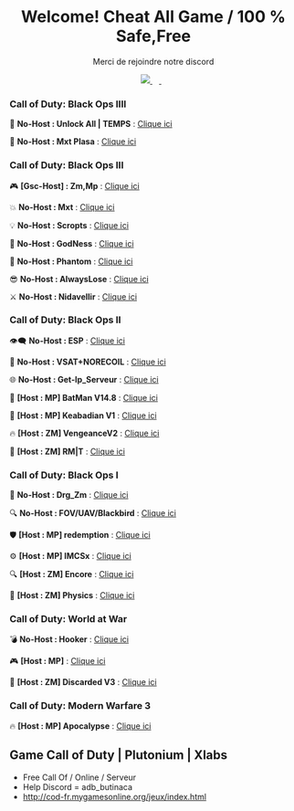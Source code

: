 <h1 align='center'>
  Welcome! Cheat All Game /  100 % Safe,Free
</h1>

<p align='center'>
  Merci de rejoindre notre discord
</p>

<p align='center'>
 <a href="https://discord.gg/cod-fr">
    <img src="https://img.shields.io/badge/Discord-5865F2?style=for-the-badge&logo=discord&logoColor=white" />
  </a>&nbsp;&nbsp;
  <a href="https://www.youtube.com/channel/UCemI3wc64mr-lCyVysZZ0Eg">
  <img alt="" src="https://img.shields.io/badge/YouTube-FF0000?style=for-the-badge&logo=youtube&logoColor=white">
</a>&nbsp;&nbsp;
</p>

### Call of Duty: Black Ops IIII

💎 **No-Host : Unlock All | TEMPS** : [Clique ici](https://mega.nz/file/sGMyAaxI#idjpk63L_KND1Tx3xEK4hAVSLUk_efM386PgJ3tR0UU)

💎 **No-Host : Mxt Plasa** : [Clique ici](https://www.mediafire.com/file/2wbkjexl6csztp7/MXT_BO4_1.0.1.dll/file)

### Call of Duty: Black Ops III

🎮 **[Gsc-Host] : Zm,Mp** : [Clique ici](https://www.mediafire.com/file/cgy6n21tlyy7bfm/GSC+injector.zip/file)

💥 **No-Host : Mxt** : [Clique ici](https://www.mediafire.com/file/zq2w719xpfjpk05/MXT+1.1.2.zip/file)

💡 **No-Host : Scropts** : [Clique ici](https://mega.nz/file/oaUmDRLb#lLC9fxgjiFBL09wjCOBr7B13OaoKrwLXXo3GzEr5UuU)

💪 **No-Host : GodNess** : [Clique ici](https://pastebin.com/iUVPmvRx)

👻 **No-Host : Phantom** : [Clique ici](https://mega.nz/file/tWVkhRia#JehoVcYGJkFXhKOSiu0pSQTLBUaB3wIHuWPIwbzhP7I)

😎 **No-Host : AlwaysLose** : [Clique ici](https://discord.gg/cod-fr)

⚔️ **No-Host : Nidavellir** : [Clique ici](https://discord.gg/cod-fr)

### Call of Duty: Black Ops II

👁️‍🗨️ **No-Host : ESP** : [Clique ici](http://joueursdecodfr.mygamesonline.org/leak/Black-Ops-II_.dll)

🔫 **No-Host : VSAT+NORECOIL** : [Clique ici](http://joueursdecodfr.mygamesonline.org/leak/VSAT%20BY%20EFK.dll)

🌐 **No-Host : Get-Ip_Serveur** : [Clique ici](http://joueursdecodfr.mygamesonline.org/leak/PLUTONIUM%20SERVER%20GET%20IP%20(BY%20EFK)%20V2_[unknowncheats.me]_.zip)

🦇 **[Host : MP] BatMan V14.8** : [Clique ici](https://www.mediafire.com/file/1prbd797z7p7d2k/BatMan+V14.8.rar)

🌟 **[Host : MP] Keabadian V1** : [Clique ici](https://www.mediafire.com/file/tuk22bp83ozkevw/Keabadian_v2.0.zip/file)

🔥 **[Host : ZM] VengeanceV2** : [Clique ici](https://drive.proton.me/urls/YKPKX26Z0G#rPnuRnlAe6wj)

🔫 **[Host : ZM]  RM|T** : [Clique ici](https://www.mediafire.com/file/ow37neconkyelr1/rmt_zombies_menu_v2.6_mod_menu-compiled.gsc/file)

### Call of Duty: Black Ops I

🐲 **No-Host : Drg_Zm** : [Clique ici](http://joueursdecodfr.mygamesonline.org/leak/bo1p.dll)

🔍 **No-Host : FOV/UAV/Blackbird** : [Clique ici](http://joueursdecodfr.mygamesonline.org/leak/bo1%20tool_[unknowncheats.me]_.zip)

🛡️ **[Host : MP] redemption** : [Clique ici](https://github.com/roachnacs/redemption-bo1-gsc/releases/tag/v2.1)

⚙️ **[Host : MP] IMCSx** : [Clique ici](http://joueursdecodfr.mygamesonline.org/leak/mp_iMCSxs_Mod_Menu.rar)

🔍 **[Host : ZM] Encore** : [Clique ici](https://www.mediafire.com/file/z2l7dtufsyg2ejv/EncoreV8+Zombies.rar/file)

🔬 **[Host : ZM] Physics** : [Clique ici](https://mega.nz/file/vdsAnQgA#LcQE-KsRFHbCYZQWwXzthG8N3cZNijYyYZRdLDQKLPo)

### Call of Duty: World at War

💣 **No-Host : Hooker** : [Clique ici](http://joueursdecodfr.mygamesonline.org/leak/waw.dll)

🎮 **[Host : MP]** : [Clique ici](https://www.mediafire.com/file/qpokcmor7ozmf0i/Fresh+Modders+-+T4+Mod+Menu.7z/file)

🧟 **[Host : ZM] Discarded V3** : [Clique ici](https://www.mediafire.com/file/9nd4586xx0fhehv/Discarded+V3+-+T4+Mod+Menu.7z/file)

### Call of Duty: Modern Warfare 3

🔥 **[Host : MP] Apocalypse** : [Clique ici](https://www.mediafire.com/file/fecf58y7561pzpr/Apocalypse+MW3+Menu.rar/file)


## Game Call of Duty | Plutonium | Xlabs
- Free Call Of / Online / Serveur
- Help Discord = adb_butinaca
- http://cod-fr.mygamesonline.org/jeux/index.html
